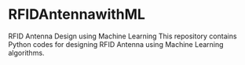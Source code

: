 # RFIDAntennawithML
RFID Antenna Design using Machine Learning
This repository contains Python codes for designing RFID Antenna using Machine Learning algorithms.

